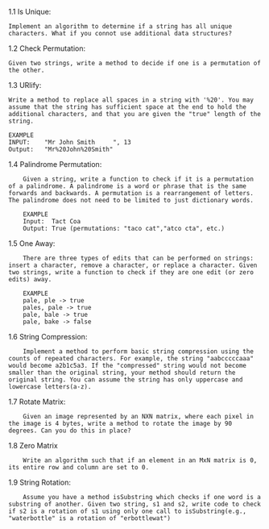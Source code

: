 1.1 Is Unique: 
  
  	Implement an algorithm to determine if a string has all unique characters. What if you connot use additional data structures?

1.2 Check Permutation:
  
  	Given two strings, write a method to decide if one is a permutation of the other.

1.3 URlify:

  	Write a method to replace all spaces in a string with '%20'. You may assume that the string has sufficient space at the end to hold the additional characters, and that you are given the "true" length of the string. 
  
  	EXAMPLE
  	INPUT:    "Mr John Smith     ", 13  
  	Output:   "Mr%20John%20Smith"

1.4 Palindrome Permutation:
  
		Given a string, write a function to check if it is a permutation of a palindrome. A palindrome is a word or phrase that is the same forwards and backwards. A permutation is a rearrangement of letters. The palindrome does not need to be limited to just dictionary words.

		EXAMPLE
		Input:  Tact Coa
		Output: True (permutations: "taco cat","atco cta", etc.)

1.5 One Away:

		There are three types of edits that can be performed on strings: insert a character, remove a character, or replace a character. Given two strings, write a function to check if they are one edit (or zero edits) away.

		EXAMPLE
		pale, ple -> true
		pales, pale -> true
		pale, bale -> true
		pale, bake -> false

1.6 String Compression:

		Implement a method to perform basic string compression using the counts of repeated characters. For example, the string "aabcccccaaa" would become a2b1c5a3. If the "compressed" string would not become smaller than the original string, your method should return the original string. You can assume the string has only uppercase and lowercase letters(a-z).

1.7 Rotate Matrix:

		Given an image represented by an NXN matrix, where each pixel in the image is 4 bytes, write a method to rotate the image by 90 degrees. Can you do this in place?

1.8 Zero Matrix

		Write an algorithm such that if an element in an MxN matrix is 0, its entire row and column are set to 0.

1.9 String Rotation:
 
		Assume you have a method isSubstring which checks if one word is a substring of another. Given two string, s1 and s2, write code to check if s2 is a rotation of s1 using only one call to isSubstring(e.g., "waterbottle" is a rotation of "erbottlewat")

